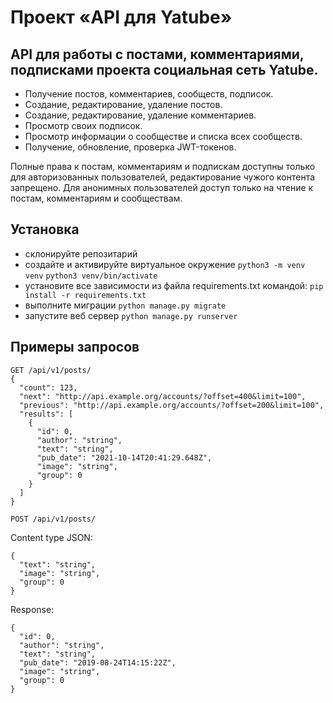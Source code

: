 # Проект «API для Yatube»

## API для работы с постами, комментариями, подписками проекта социальная сеть Yatube. 

- Получение постов, комментариев, сообществ, подписок.
- Создание, редактирование, удаление постов.
- Создание, редактирование, удаление комментариев.
- Просмотр своих подписок.
- Просмотр информации о сообществе и списка всех сообществ. 
- Получение, обновление, проверка JWT-токенов.

Полные права к постам, комментариям и подпискам доступны только для авторизованных пользователей, редактирование чужого контента запрещено. 
Для анонимных пользователей доступ только на чтение к постам, комментариям и сообществам.

## Установка

- склонируйте репозитарий 
- создайте и активируйте виртуальное окружение
`python3 -m venv venv`
`python3 venv/bin/activate`
- установите все зависимости из файла requirements.txt командой: 
`pip install -r requirements.txt`
- выполните миграции
`python manage.py migrate`
- запустите веб сервер
`python manage.py runserver`

## Примеры запросов

```
GET /api/v1/posts/
{
  "count": 123,
  "next": "http://api.example.org/accounts/?offset=400&limit=100",
  "previous": "http://api.example.org/accounts/?offset=200&limit=100",
  "results": [
    {
      "id": 0,
      "author": "string",
      "text": "string",
      "pub_date": "2021-10-14T20:41:29.648Z",
      "image": "string",
      "group": 0
    }
  ]
}
```

`POST /api/v1/posts/`

Content type JSON:
```
{
  "text": "string",
  "image": "string",
  "group": 0
}
```
Response:
```
{
  "id": 0,
  "author": "string",
  "text": "string",
  "pub_date": "2019-08-24T14:15:22Z",
  "image": "string",
  "group": 0
}
```

